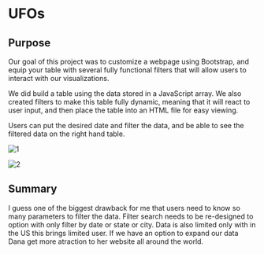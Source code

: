 # UFOs

## Purpose

Our goal of this project was to customize a webpage using Bootstrap, and equip your table with several fully functional filters that will allow users to interact with our visualizations. 

We did build a table using the data stored in a JavaScript array. We also created filters to make this table fully dynamic, meaning that it will react to user input, and then place the table into an HTML file for easy viewing.

Users can put the desired date and filter the data, and be able to see the filtered data on the right hand table.

![1](https://user-images.githubusercontent.com/104239978/196573771-1306b9a9-a87b-426f-ac12-850d7bf021ac.png)

![2](https://user-images.githubusercontent.com/104239978/196573777-b493b4ba-7b3a-4a10-aeff-dc3e5e472950.png)

## Summary

I guess one of the biggest drawback for me that users need to know so many parameters to filter the data. Filter search needs to be re-designed to option with only filter by date or state or city. Data is also limited only with in the US this brings limited user. If we have an option to expand our data Dana get more atraction to her website all around the world.
